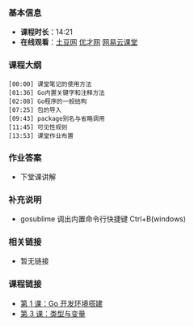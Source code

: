 <!--
author: Vincent Tian
head: http://blog.tianpl.com/blog/img/avatar_640_640.jpeg
date: 2016-02-02
title: 第 2 课：Go 基础知识
tags: go语言,programing
category: go编程基础
status: publish
summary: 《Go编程基础》是一套针对 Google 出品的 Go 语言的视频语音教程，主要面向新手级别的学习者。
-->

### 基本信息

- **课程时长**：14:21
- **在线观看**：[土豆网](http://www.tudou.com/programs/view/ENEFKbYHZu4/) [优才网](http://www.ucai.cn/course/chapter/69/3210/4556) [网易云课堂](http://study.163.com/course/courseLearn.htm?courseId=306002#/learn/video?lessonId=421013&courseId=306002)

### 课程大纲

	[00:00] 课堂笔记的使用方法
	[01:36] Go内置关键字和注释方法
	[02:08] Go程序的一般结构
	[07:25] 包的导入
	[09:43] package别名与省略调用
	[11:45] 可见性规则
	[13:53] 课堂作业布置
	
### 作业答案

- 下堂课讲解

### 补充说明

- gosublime 调出内置命令行快捷键 Ctrl+B(windows)

### 相关链接

- 暂无链接

### 课程链接

- [第 1 课：Go 开发环境搭建](lecture1.html)
- [第 3 课：类型与变量](lecture3.html)
